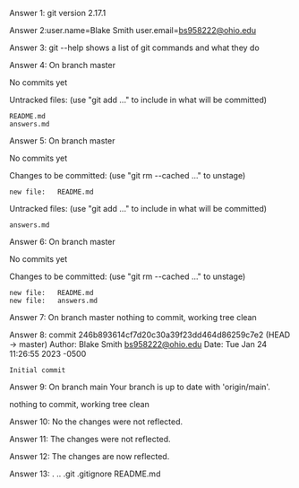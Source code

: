 Answer 1: git version 2.17.1

Answer 2:user.name=Blake Smith
user.email=bs958222@ohio.edu

Answer 3: git --help shows a list of git commands and what they do

Answer 4: On branch master

No commits yet

Untracked files:
  (use "git add <file>..." to include in what will be committed)

    README.md
	answers.md

Answer 5: On branch master

No commits yet

Changes to be committed:
  (use "git rm --cached <file>..." to unstage)

	new file:   README.md

Untracked files:
  (use "git add <file>..." to include in what will be committed)

	answers.md

Answer 6: On branch master

No commits yet

Changes to be committed:
  (use "git rm --cached <file>..." to unstage)

	new file:   README.md
	new file:   answers.md

Answer 7: On branch master
nothing to commit, working tree clean

Answer 8: commit 246b893614cf7d20c30a39f23dd464d86259c7e2 (HEAD -> master)
Author: Blake Smith <bs958222@ohio.edu>
Date:   Tue Jan 24 11:26:55 2023 -0500

    Initial commit

Answer 9: On branch main
Your branch is up to date with 'origin/main'.

nothing to commit, working tree clean

Answer 10: No the changes were not reflected.

Answer 11: The changes were not reflected.

Answer 12: The changes are now reflected.

Answer 13: .  ..  .git  .gitignore  README.md

